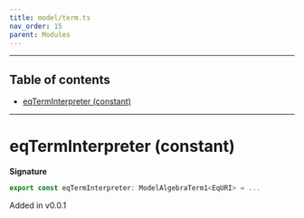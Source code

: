 ```yaml
---
title: model/term.ts
nav_order: 15
parent: Modules
---
```


---

<h2 class="text-delta">Table of contents</h2>

- [eqTermInterpreter (constant)](#eqterminterpreter-constant)

---

# eqTermInterpreter (constant)

**Signature**

```ts
export const eqTermInterpreter: ModelAlgebraTerm1<EqURI> = ...
```

Added in v0.0.1
